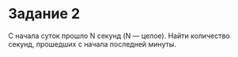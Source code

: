 # Задание 2
С начала суток прошло N секунд (N — целое). Найти количество
секунд, прошедших с начала последней минуты.
